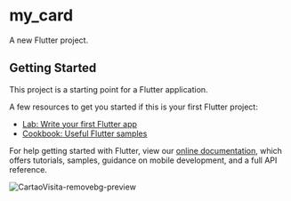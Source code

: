 # my_card

A new Flutter project.

## Getting Started

This project is a starting point for a Flutter application.

A few resources to get you started if this is your first Flutter project:

- [Lab: Write your first Flutter app](https://flutter.dev/docs/get-started/codelab)
- [Cookbook: Useful Flutter samples](https://flutter.dev/docs/cookbook)

For help getting started with Flutter, view our
[online documentation](https://flutter.dev/docs), which offers tutorials,
samples, guidance on mobile development, and a full API reference.

![CartaoVisita-removebg-preview](https://user-images.githubusercontent.com/47166169/150618733-fd3b10d1-8757-4ea0-9fd4-95e6fc721f28.png)
